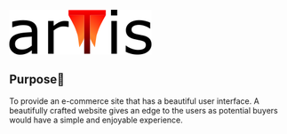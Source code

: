 ![Artis Logo](img/artisLogo.png)

## Purpose🤔

  To provide an e-commerce site that has a beautiful user interface.
  A beautifully crafted website gives an edge to the users as potential buyers
  would have a simple and enjoyable experience.
